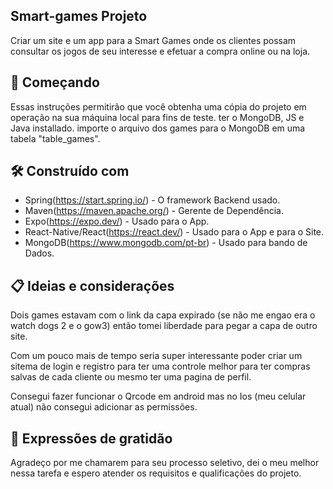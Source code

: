 ## Smart-games Projeto
Criar um site e um app para a Smart Games onde os clientes possam consultar os jogos de seu interesse e efetuar a compra online ou na loja.

## 🚀 Começando
Essas instruções permitirão que você obtenha uma cópia do projeto em operação na sua máquina local para fins de teste. ter o MongoDB, JS e Java installado. importe o arquivo dos games para o MongoDB em uma tabela "table_games".

## 🛠️ Construído com
 * Spring(https://start.spring.io/) - O framework Backend usado.
 * Maven(https://maven.apache.org/) - Gerente de Dependência.
 * Expo(https://expo.dev/) - Usado para o App.
 * React-Native/React(https://react.dev/) - Usado para o App e para o Site.
 * MongoDB(https://www.mongodb.com/pt-br) - Usado para bando de Dados.
## 📋 Ideias e considerações
Dois games estavam com o link da capa expirado (se não me engao era o watch dogs 2 e o gow3) então tomei liberdade para pegar a capa de outro site.

Com um pouco mais de tempo seria super interessante poder criar um sitema de login e registro para ter uma controle melhor para ter compras salvas de cada cliente ou mesmo ter uma pagina de perfil.

Consegui fazer funcionar o Qrcode em android mas no Ios (meu celular atual) não consegui adicionar as permissões.

## 🎁 Expressões de gratidão
Agradeço por me chamarem para seu processo seletivo, dei o meu melhor nessa tarefa e espero atender os requisitos e qualificações do projeto.
